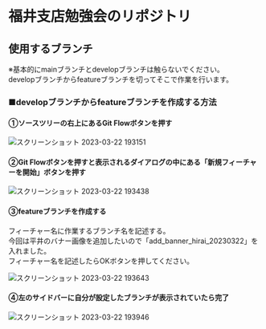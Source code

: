 # 福井支店勉強会のリポジトリ
## 使用するブランチ
※基本的にmainブランチとdevelopブランチは触らないでください。<br>
developブランチからfeatureブランチを切ってそこで作業を行います。

### ■developブランチからfeatureブランチを作成する方法
#### ①ソースツリーの右上にあるGit Flowボタンを押す
![スクリーンショット 2023-03-22 193151](https://user-images.githubusercontent.com/97645631/226876439-260e1dbf-437d-4bc7-a8ff-b188c7737aa6.png)

#### ②Git Flowボタンを押すと表示されるダイアログの中にある「新規フィーチャーを開始」ボタンを押す

![スクリーンショット 2023-03-22 193438](https://user-images.githubusercontent.com/97645631/226877070-489ecc17-d3ae-46d6-baa2-8073f92ee548.png)

#### ③featureブランチを作成する
フィーチャー名に作業するブランチ名を記述する。<br>
今回は平井のバナー画像を追加したいので「add_banner_hirai_20230322」を入れました。<br>
フィーチャー名を記述したらOKボタンを押してください。

![スクリーンショット 2023-03-22 193643](https://user-images.githubusercontent.com/97645631/226877600-99cc39b7-b32e-4514-af9e-e02012ac9ead.png)

#### ④左のサイドバーに自分が設定したブランチが表示されていたら完了

![スクリーンショット 2023-03-22 193946](https://user-images.githubusercontent.com/97645631/226878363-7a2b6299-b793-4853-9fcc-593f65b354ed.png)

